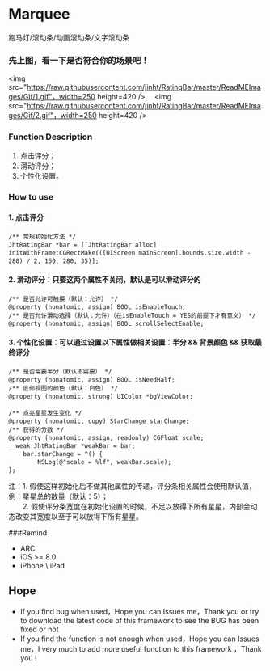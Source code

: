 # Marquee
跑马灯/滚动条/动画滚动条/文字滚动条

### 先上图，看一下是否符合你的场景吧！
<img src="https://raw.githubusercontent.com/jinht/RatingBar/master/ReadMEImages/Gif/1.gif"，width=250 height=420 />
&emsp;<img src="https://raw.githubusercontent.com/jinht/RatingBar/master/ReadMEImages/Gif/2.gif"，width=250 height=420 />


### Function Description
1. 点击评分；
2. 滑动评分；
3. 个性化设置。<br>


### How to use
#### 1. 点击评分
```oc
/** 常规初始化方法 */
JhtRatingBar *bar = [[JhtRatingBar alloc] initWithFrame:CGRectMake(([UIScreen mainScreen].bounds.size.width - 280) / 2, 150, 280, 35)];
```

#### 2. 滑动评分：只要这两个属性不关闭，默认是可以滑动评分的
```oc
/** 是否允许可触摸（默认：允许） */
@property (nonatomic, assign) BOOL isEnableTouch;
/** 是否允许滑动选择（默认：允许）（在isEnableTouch = YES的前提下才有意义） */
@property (nonatomic, assign) BOOL scrollSelectEnable;
```


#### 3. 个性化设置：可以通过设置以下属性做相关设置：半分 && 背景颜色 && 获取最终评分
```oc
/** 是否需要半分（默认不需要） */
@property (nonatomic, assign) BOOL isNeedHalf;
/** 底部视图的颜色（默认：白色） */
@property (nonatomic, strong) UIColor *bgViewColor;

/** 点亮星星发生变化 */
@property (nonatomic, copy) StarChange starChange;
/** 获得的分数 */
@property (nonatomic, assign, readonly) CGFloat scale;
__weak JhtRatingBar *weakBar = bar;
    bar.starChange = ^() {
        NSLog(@"scale = %lf", weakBar.scale);
};
```

注：1. 假使这样初始化后不做其他属性的传递，评分条相关属性会使用默认值，例：星星总的数量（默认：5）；<br>
&emsp;&emsp;2. 假使评分条宽度在初始化设置的时候，不足以放得下所有星星，内部会动态改变其宽度以至于可以放得下所有星星。


###Remind
* ARC
* iOS >= 8.0
* iPhone \ iPad 
       
       
## Hope
* If you find bug when used，Hope you can Issues me，Thank you or try to download the latest code of this framework to see the BUG has been fixed or not
* If you find the function is not enough when used，Hope you can Issues me，I very much to add more useful function to this framework ，Thank you !

